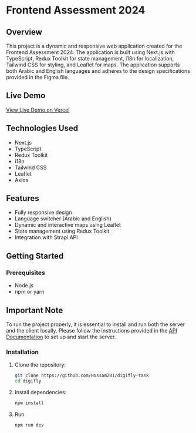 # Frontend Assessment 2024

## Overview

This project is a dynamic and responsive web application created for the Frontend Assessment 2024. The application is built using Next.js with TypeScript, Redux Toolkit for state management, i18n for localization, Tailwind CSS for styling, and Leaflet for maps. The application supports both Arabic and English languages and adheres to the design specifications provided in the Figma file.

## Live Demo 

[View Live Demo on Vercel](https://digifly-task-five.vercel.app/)

## Technologies Used

- Next.js
- TypeScript
- Redux Toolkit
- i18n
- Tailwind CSS
- Leaflet
- Axios

## Features

- Fully responsive design
- Language switcher (Arabic and English)
- Dynamic and interactive maps using Leaflet
- State management using Redux Toolkit
- Integration with Strapi API

## Getting Started

### Prerequisites

- Node.js 
- npm or yarn

## Important Note

To run the project properly, it is essential to install and run both the server and the client locally. Please follow the instructions provided in the [API Documentation](https://github.com/DigiFly-Development/Frontend-Assessment-Backend) to set up and start the server.

### Installation

1. Clone the repository:

   ```bash
   git clone https://github.com/Hossam281/digifly-task
   cd digifly
   ```

2. Install dependencies:

   ```bash
   npm install
   ```

3. Run 
   ```
   npm run dev
   ```

   



